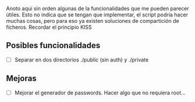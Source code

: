 Anoto aquí sin orden algunas de la funcionalidades que me pueden parecer útiles.
Esto no indica que se tengan que implementar, el script podria hacer muchas cosas, pero para eso ya existen soluciones de compartición de ficheros. Recordar el principio KISS

## Posibles funcionalidades
- [ ] Separar en dos directorios ./public (sin auth) y ./private

## Mejoras
- [ ] Mejorar el generador de passwords. Hacer algo que no requiera root...
